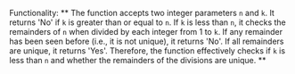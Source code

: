 Functionality: ** The function accepts two integer parameters `n` and `k`. It returns 'No' if `k` is greater than or equal to `n`. If `k` is less than `n`, it checks the remainders of `n` when divided by each integer from 1 to `k`. If any remainder has been seen before (i.e., it is not unique), it returns 'No'. If all remainders are unique, it returns 'Yes'. Therefore, the function effectively checks if `k` is less than `n` and whether the remainders of the divisions are unique. **